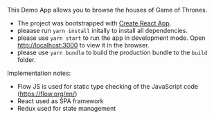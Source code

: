 This Demo App allows you to browse the houses of Game of Thrones.

* The project was bootstrapped with [Create React App](https://github.com/facebook/create-react-app).
* pleaase run `yarn install` initally to install all dependencies.
* please use `yarn start` to run the app in development mode. 
  Open [http://localhost:3000](http://localhost:3000) to view it in the browser.
* please use `yarn bundle` to build the production bundle to the `build` folder.

Implementation notes:
* Flow JS is used for static type checking of the JavaScript code (https://flow.org/en/)
* React used as SPA framework
* Redux used for state management
